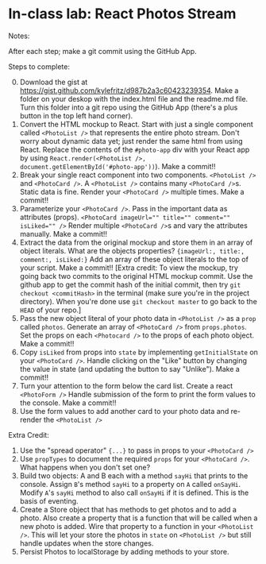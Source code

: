 # In-class lab: React Photos Stream

Notes:

After each step; make a git commit using the GitHub App.

Steps to complete:

 0. Download the gist at https://gist.github.com/kylefritz/d987b2a3c60423239354. Make a folder on your deskop with the index.html file and the readme.md file. Turn this folder into a git repo using the GitHub App (there's a plus button in the top left hand corner).
 1. Convert the HTML mockup to React. Start with just a single component called `<PhotoList />` that represents the entire photo stream. Don't worry about dynamic data yet; just render the same html from using React. Replace the contents of the `#photo-app` div with your React app by using `React.render(<PhotoList />, document.getElementById('#photo-app'))`). Make a commit!!
 2. Break your single react component into two components. `<PhotoList />` and `<PhotoCard />`. A `<PhotoList />` contains many `<PhotoCard />`s. Static data is fine. Render your `<PhotoCard />` multiple times.  Make a commit!!
 3. Parameterize your `<PhotoCard />`. Pass in the important data as attributes (props). `<PhotoCard imageUrl="" title="" comment="" isLiked="" />` Render multiple `<PhotoCard />`s and vary the attributes manually.  Make a commit!!
 4. Extract the data from the original mockup and store them in an array of object literals. What are the objects properties? `{imageUrl:, title:, comment:, isLiked:}` Add an array of these object literals to the top of your script. Make a commit!! [Extra credit: To view the mockup, try going back two commits to the original HTML mockup commit. Use the github app to get the commit hash of the initial commit, then try `git checkout <commitHash>` in the terminal (make sure you're in the project directory). When you're done use `git checkout master` to go back to the `HEAD` of your repo.]
 5. Pass the  new object literal of your photo data in `<PhotoList />` as a `prop` called `photos`. Generate an array of `<PhotoCard />` from `props.photos`. Set the props on each `<Photocard />` to the props of each photo object. Make a commit!!
 6. Copy `isLiked` from props into `state` by implementing `getInitialState` on your `<PhotoCard />`. Handle clicking on the "Like" button by changing the value in state (and updating the button to say "Unlike"). Make a commit!!
 7. Turn your attention to the form below the card list. Create a react `<PhotoForm />` Handle submission of the form to print the form values to the console. Make a commit!!
 8. Use the form values to add another card to your photo data and re-render the `<PhotoList />`

Extra Credit:
 1. Use the "spread operator" `{...}` to pass in props to your `<PhotoCard />`
 2. Use `propTypes` to document the required `props` for your `<PhotoCard />`. What happens when you don't set one?
 3. Build two objects: A and B each with a method `sayHi` that prints to the console. Assign `B`'s method `sayHi` to a property on `A` called `onSayHi`. Modify `A`'s `sayHi` method to also call `onSayHi` if it is defined. This is the basis of eventing.
 4. Create a Store object that has methods to get photos and to add a photo. Also create a property that is a function that will be called when a new photo is added. Wire that property to a function in your `<PhotoList />`. This will let your store the photos in `state` on `<PhotoList />` but still handle updates when the store changes.
 5. Persist Photos to localStorage by adding methods to your store.
